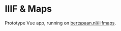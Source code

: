 # IIIF & Maps

Prototype Vue app, running on [bertspaan.nl/iiifmaps](https://bertspaan.nl/iiifmaps/).
